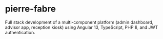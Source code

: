 # pierre-fabre
Full stack development of a multi-component platform (admin dashboard, advisor app, reception kiosk) using Angular 13, TypeScript, PHP 8, and JWT authentication.
